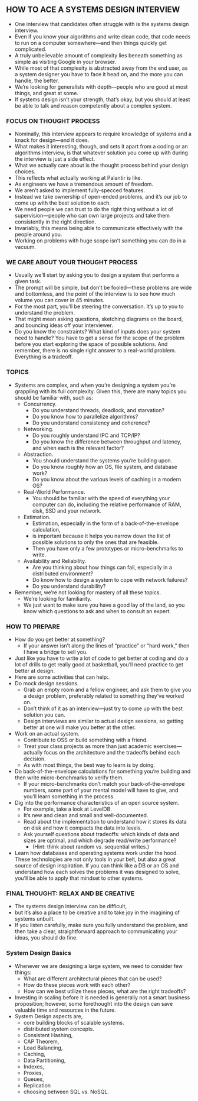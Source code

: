 ## HOW TO ACE A SYSTEMS DESIGN INTERVIEW
- One interview that candidates often struggle with is the systems design interview. 
- Even if you know your algorithms and write clean code, that code needs to run on a computer somewhere—and then things quickly get complicated. 
- A truly unbelievable amount of complexity lies beneath something as simple as visiting Google in your browser. 
- While most of that complexity is abstracted away from the end user, as a system designer you have to face it head on, and the more you can handle, the better.
- We’re looking for generalists with depth—people who are good at most things, and great at some. 
- If systems design isn’t your strength, that’s okay, but you should at least be able to talk and reason competently about a complex system.

### FOCUS ON THOUGHT PROCESS
- Nominally, this interview appears to require knowledge of systems and a knack for design—and it does. 
- What makes it interesting, though, and sets it apart from a coding or an algorithms interview, is that whatever solution you come up with during the interview is just a side effect. 
- What we actually care about is the thought process behind your design choices.
- This reflects what actually working at Palantir is like.
- As engineers we have a tremendous amount of freedom.
- We aren’t asked to implement fully-specced features.
- Instead we take ownership of open-ended problems, and it’s our job to come up with the best solution to each.
- We need people we can trust to do the right thing without a lot of supervision—people who can own large projects and take them consistently in the right direction.
- Invariably, this means being able to communicate effectively with the people around you.
- Working on problems with huge scope isn’t something you can do in a vacuum.


### WE CARE ABOUT YOUR THOUGHT PROCESS
- Usually we’ll start by asking you to design a system that performs a given task.
- The prompt will be simple, but don’t be fooled—these problems are wide and bottomless, and the point of the interview is to see how much volume you can cover in 45 minutes.
- For the most part, you’ll be steering the conversation. It’s up to you to understand the problem. 
- That might mean asking questions, sketching diagrams on the board, and bouncing ideas off your interviewer. 
- Do you know the constraints? What kind of inputs does your system need to handle? You have to get a sense for the scope of the problem before you start exploring the space of possible solutions. And remember, there is no single right answer to a real-world problem. Everything is a tradeoff.

### TOPICS
- Systems are complex, and when you’re designing a system you’re grappling with its full complexity. Given this, there are many topics you should be familiar with, such as:
    - Concurrency. 
        - Do you understand threads, deadlock, and starvation? 
        - Do you know how to parallelize algorithms? 
        - Do you understand consistency and coherence?
    - Networking. 
        - Do you roughly understand IPC and TCP/IP? 
        - Do you know the difference between throughput and latency, and when each is the relevant factor?
    - Abstraction. 
        - You should understand the systems you’re building upon. 
        - Do you know roughly how an OS, file system, and database work? 
        - Do you know about the various levels of caching in a modern OS?
    - Real-World Performance. 
        - You should be familiar with the speed of everything your computer can do, including the relative performance of RAM, disk, SSD and your network.
    - Estimation. 
        - Estimation, especially in the form of a back-of-the-envelope calculation, 
        - is important because it helps you narrow down the list of possible solutions to only the ones that are feasible. 
        - Then you have only a few prototypes or micro-benchmarks to write.
    - Availability and Reliability. 
        - Are you thinking about how things can fail, especially in a distributed environment? 
        - Do know how to design a system to cope with network failures? 
        - Do you understand durability?
- Remember, we’re not looking for mastery of all these topics. 
    - We’re looking for familiarity. 
    - We just want to make sure you have a good lay of the land, so you know which questions to ask and when to consult an expert.

### HOW TO PREPARE
- How do you get better at something? 
    - If your answer isn’t along the lines of “practice” or “hard work,” then I have a bridge to sell you.
- Just like you have to write a lot of code to get better at coding and do a lot of drills to get really good at basketball, you’ll need practice to get better at design.
- Here are some activities that can help:.
- Do mock design sessions. 
    - Grab an empty room and a fellow engineer, and ask them to give you a design problem, preferably related to something they’ve worked on. 
    - Don’t think of it as an interview—just try to come up with the best solution you can. 
    - Design interviews are similar to actual design sessions, so getting better at one will make you better at the other.
- Work on an actual system. 
    - Contribute to OSS or build something with a friend. 
    - Treat your class projects as more than just academic exercises—actually focus on the architecture and the tradeoffs behind each decision. 
    - As with most things, the best way to learn is by doing.
- Do back-of-the-envelope calculations for something you’re building and then write micro-benchmarks to verify them. 
    - If your micro-benchmarks don’t match your back-of-the-envelope numbers, some part of your mental model will have to give, and you’ll learn something in the process.
- Dig into the performance characteristics of an open source system. 
    - For example, take a look at LevelDB. 
    - It’s new and clean and small and well-documented. 
    - Read about the implementation to understand how it stores its data on disk and how it compacts the data into levels. 
    - Ask yourself questions about tradeoffs: which kinds of data and sizes are optimal, and which degrade read/write performance? 
        - (Hint: think about random vs. sequential writes.)
- Learn how databases and operating systems work under the hood. These technologies are not only tools in your belt, but also a great source of design inspiration. If you can think like a DB or an OS and understand how each solves the problems it was designed to solve, you’ll be able to apply that mindset to other systems.

### FINAL THOUGHT: RELAX AND BE CREATIVE
- The systems design interview can be difficult, 
- but it’s also a place to be creative and to take joy in the imagining of systems unbuilt. 
- If you listen carefully, make sure you fully understand the problem, and then take a clear, straightforward approach to communicating your ideas, you should do fine.

### System Design Basics
- Whenever we are designing a large system, we need to consider few things:
    - What are different architectural pieces that can be used?
    - How do these pieces work with each other?
    - How can we best utilize these pieces, what are the right tradeoffs?
- Investing in scaling before it is needed is generally not a smart business proposition; however, some forethought into the design can save valuable time and resources in the future. 
- System Design aspects are,
    - core building blocks of scalable systems. 
    - distributed system concepts. 
    - Consistent Hashing, 
    - CAP Theorem, 
    - Load Balancing, 
    - Caching, 
    - Data Partitioning, 
    - Indexes, 
    - Proxies, 
    - Queues, 
    - Replication
    - choosing between SQL vs. NoSQL.